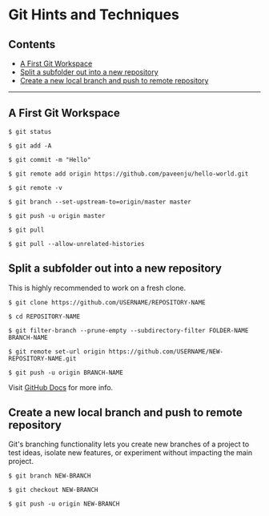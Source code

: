 # Git Hints and Techniques

## Contents

- [A First Git Workspace](#a-first-git-workspace)
- [Split a subfolder out into a new repository](#split-a-subfolder-out-into-a-new-repository)
- [Create a new local branch and push to remote repository](#create-a-new-local-branch-and-push-to-remote-repository)

---

## A First Git Workspace

```console
$ git status

$ git add -A

$ git commit -m "Hello"

$ git remote add origin https://github.com/paveenju/hello-world.git

$ git remote -v

$ git branch --set-upstream-to=origin/master master

$ git push -u origin master

$ git pull

$ git pull --allow-unrelated-histories
```
## Split a subfolder out into a new repository

This is highly recommended to work on a fresh clone.

```console
$ git clone https://github.com/USERNAME/REPOSITORY-NAME

$ cd REPOSITORY-NAME

$ git filter-branch --prune-empty --subdirectory-filter FOLDER-NAME BRANCH-NAME

$ git remote set-url origin https://github.com/USERNAME/NEW-REPOSITORY-NAME.git

$ git push -u origin BRANCH-NAME
```
Visit [GitHub Docs](https://docs.github.com/en/get-started/using-git/splitting-a-subfolder-out-into-a-new-repository) for more info.

## Create a new local branch and push to remote repository

Git's branching functionality lets you create new branches of a project to test ideas, isolate new features, or experiment without impacting the main project.

```console
$ git branch NEW-BRANCH

$ git checkout NEW-BRANCH

$ git push -u origin NEW-BRANCH
```
